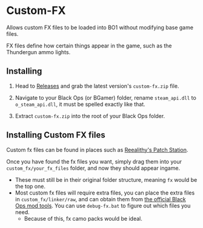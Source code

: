 # Custom-FX
Allows custom FX files to be loaded into BO1 without modifying base game files.

FX files define how certain things appear in the game, such as the Thundergun ammo lights.

## Installing
1. Head to [Releases](https://github.com/IlEvelynIl/Custom-FX/releases) and grab the latest version's `custom-fx.zip` file.

1. Navigate to your Black Ops (or BGamer) folder, rename `steam_api.dll` to `o_steam_api.dll`, it must be spelled exactly like that.

1. Extract `custom-fx.zip` into the root of your Black Ops folder.

## Installing Custom FX files
Custom fx files can be found in places such as [Reealithy's Patch Station](https://www.youtube.com/watch?v=da5s8PwkGZM).

Once you have found the fx files you want, simply drag them into your `custom_fx/your_fx_files` folder, and now they should appear ingame.

- These must still be in their original folder structure, meaning `fx` would be the top one.
- Most custom fx files will require extra files, you can place the extra files in `custom_fx/linker/raw`, and can obtain them from [the official Black Ops mod tools](https://github.com/Mythical-Github/black_ops_mod_tools_installer/releases/tag/v2.0.0). You can use `debug-fx.bat` to figure out which files you need.
    - Because of this, fx camo packs would be ideal.
